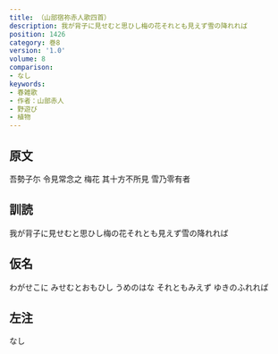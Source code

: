 ```yaml
---
title: （山部宿祢赤人歌四首）
description: 我が背子に見せむと思ひし梅の花それとも見えず雪の降れれば
position: 1426
category: 巻8
version: '1.0'
volume: 8
comparison:
- なし
keywords:
- 春雑歌
- 作者：山部赤人
- 野遊び
- 植物
---
```


## 原文

吾勢子尓 令見常念之 梅花 其十方不所見 雪乃零有者

## 訓読

我が背子に見せむと思ひし梅の花それとも見えず雪の降れれば

## 仮名

わがせこに みせむとおもひし うめのはな それともみえず ゆきのふれれば

## 左注

なし

